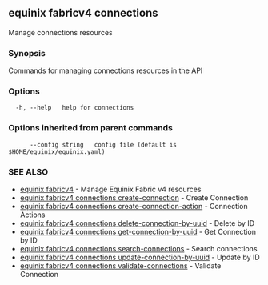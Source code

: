 ## equinix fabricv4 connections

Manage connections resources

### Synopsis

Commands for managing connections resources in the API

### Options

```
  -h, --help   help for connections
```

### Options inherited from parent commands

```
      --config string   config file (default is $HOME/equinix/equinix.yaml)
```

### SEE ALSO

* [equinix fabricv4](equinix_fabricv4.md)	 - Manage Equinix Fabric v4 resources
* [equinix fabricv4 connections create-connection](equinix_fabricv4_connections_create-connection.md)	 - Create Connection
* [equinix fabricv4 connections create-connection-action](equinix_fabricv4_connections_create-connection-action.md)	 - Connection Actions
* [equinix fabricv4 connections delete-connection-by-uuid](equinix_fabricv4_connections_delete-connection-by-uuid.md)	 - Delete by ID
* [equinix fabricv4 connections get-connection-by-uuid](equinix_fabricv4_connections_get-connection-by-uuid.md)	 - Get Connection by ID
* [equinix fabricv4 connections search-connections](equinix_fabricv4_connections_search-connections.md)	 - Search connections
* [equinix fabricv4 connections update-connection-by-uuid](equinix_fabricv4_connections_update-connection-by-uuid.md)	 - Update by ID
* [equinix fabricv4 connections validate-connections](equinix_fabricv4_connections_validate-connections.md)	 - Validate Connection

